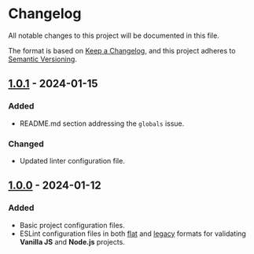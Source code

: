# Changelog

All notable changes to this project will be documented in this file.

The format is based on [Keep a Changelog](https://keepachangelog.com/en/1.1.0/),
and this project adheres to [Semantic Versioning](https://semver.org/spec/v2.0.0.html).

## [1.0.1] - 2024-01-15

### Added

- README.md section addressing the `globals` issue.

### Changed

- Updated linter configuration file.

## [1.0.0] - 2024-01-12

### Added

- Basic project configuration files.
- ESLint configuration files in both [flat](https://eslint.org/docs/latest/use/configure/configuration-files-new) and [legacy](https://eslint.org/docs/latest/use/configure/configuration-files) formats for validating **Vanilla JS** and **Node.js** projects.

[1.0.1]: https://github.com/koshikishi/eslint-config/compare/v1.0.0...v1.0.1
[1.0.0]: https://github.com/koshikishi/eslint-config/releases/tag/v1.0.0

